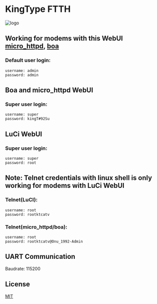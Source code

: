 # KingType FTTH
![logo](https://encrypted-tbn0.gstatic.com/images?q=tbn:ANd9GcSawdJZAuoGAkPTX1GkFDYHiKeMA1zrK-7KDw&usqp=CAU)

## Working for modems with this WebUI [micro_httpd](https://github.com/AlienWolfX/KingType-analysis/blob/main/img/micro.png?raw=true), [boa](#)
### Default user login: 
```
username: admin
password: admin
```
## Boa and micro_httpd WebUI
### Super user login:
```
username: super
password: kingT#92Su
```
## LuCi WebUI
### Super user login:
```
username: super
password: root
```
## Note: Telnet credentials with linux shell is only working for modems with LuCi WebUI
### Telnet(LuCI):
```
username: root
password: rootktcatv
```
### Telnet(micro_httpd/boa):
```
username: root
password: rootktcatv@Onu_1992-Admin
```
## UART Communication
Baudrate: 115200

## License
[MIT](https://choosealicense.com/licenses/mit/)
